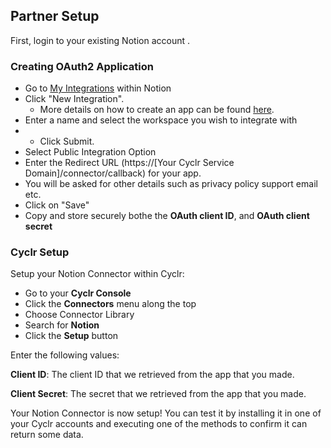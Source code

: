 
## Partner Setup

First, login to your existing Notion account .

### Creating OAuth2 Application


*   Go to [My Integrations](https://www.notion.so/my-integrations) within Notion
*   Click "New Integration".
    *   More details on how to create an app can be found [here](https://developers.notion.com/docs/authorization#authorizing-public-integrations).
*   Enter a name and select the workspace you wish to integrate with
*   *   Click Submit.
*   Select Public Integration Option
*   Enter the Redirect URL (https://[Your Cyclr Service Domain]/connector/callback) for your app.
*   You will be asked for other details such as privacy policy support email etc.
*   Click on "Save" 
*   Copy and store securely bothe the **OAuth client ID**, and **OAuth client secret**

### Cyclr Setup

Setup your Notion Connector within Cyclr:

*   Go to your **Cyclr Console**
*   Click the **Connectors** menu along the top
*   Choose Connector Library
*   Search for **Notion**
*   Click the **Setup** button

Enter the following values:

**Client ID**:  The client ID that we retrieved from the app that you made.

**Client Secret**:  The secret that we retrieved from the app that you made.

Your Notion Connector is now setup! You can test it by installing it in one of your Cyclr accounts and executing one of the methods to confirm it can return some data.
